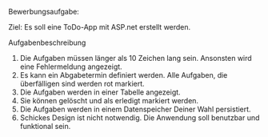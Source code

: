 Bewerbungsaufgabe:

Ziel: Es soll eine ToDo-App mit ASP.net erstellt werden.

Aufgabenbeschreibung
1.	Die Aufgaben müssen länger als 10 Zeichen lang sein. Ansonsten wird eine Fehlermeldung angezeigt.
2.	Es kann ein Abgabetermin definiert werden. Alle Aufgaben, die überfälligen sind werden rot markiert.
3.	Die Aufgaben werden in einer Tabelle angezeigt.
4.	Sie können gelöscht und als erledigt markiert werden.
5.	Die Aufgaben werden in einem Datenspeicher Deiner Wahl persistiert.
6.	Schickes Design ist nicht notwendig. Die Anwendung soll benutzbar und funktional sein.
